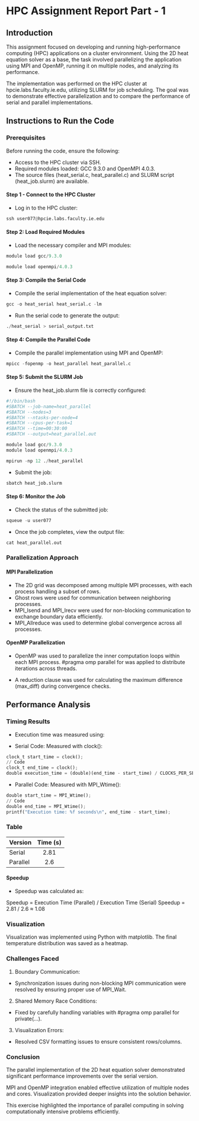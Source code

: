 # HPC Assignment Report Part - 1

## Introduction

This assignment focused on developing and running high-performance computing (HPC) applications on a cluster environment. Using the 2D heat equation solver as a base, the task involved parallelizing the application using MPI and OpenMP, running it on multiple nodes, and analyzing its performance.

The implementation was performed on the HPC cluster at hpcie.labs.faculty.ie.edu, utilizing SLURM for job scheduling. The goal was to demonstrate effective parallelization and to compare the performance of serial and parallel implementations.


## Instructions to Run the Code

### Prerequisites

Before running the code, ensure the following:

* Access to the HPC cluster via SSH.
* Required modules loaded: GCC 9.3.0 and OpenMPI 4.0.3.
* The source files (heat_serial.c, heat_parallel.c) and SLURM script (heat_job.slurm) are available.

####  Step 1 -  Connect to the HPC Cluster

* Log in to the HPC cluster:

```python 
ssh user077@hpcie.labs.faculty.ie.edu
```

#### Step 2: Load Required Modules

* Load the necessary compiler and MPI modules:

```python
module load gcc/9.3.0
```

```python
module load openmpi/4.0.3
```

#### Step 3: Compile the Serial Code

* Compile the serial implementation of the heat equation solver:

```python
gcc -o heat_serial heat_serial.c -lm
```

* Run the serial code to generate the output:

```python
./heat_serial > serial_output.txt
```

#### Step 4: Compile the Parallel Code

* Compile the parallel implementation using MPI and OpenMP:

```python
mpicc -fopenmp -o heat_parallel heat_parallel.c
```

#### Step 5: Submit the SLURM Job

* Ensure the heat_job.slurm file is correctly configured:

```python
#!/bin/bash
#SBATCH --job-name=heat_parallel
#SBATCH --nodes=3
#SBATCH --ntasks-per-node=4
#SBATCH --cpus-per-task=1
#SBATCH --time=00:30:00
#SBATCH --output=heat_parallel.out

module load gcc/9.3.0
module load openmpi/4.0.3

mpirun -np 12 ./heat_parallel
```

* Submit the job:
  
```python
sbatch heat_job.slurm
```

#### Step 6: Monitor the Job

* Check the status of the submitted job:

```python
squeue -u user077
```

* Once the job completes, view the output file:

```python
cat heat_parallel.out
```

###  Parallelization Approach

####  MPI Parallelization

* The 2D grid was decomposed among multiple MPI processes, with each process handling a subset of rows.
* Ghost rows were used for communication between neighboring processes.
* MPI_Isend and MPI_Irecv were used for non-blocking communication to exchange boundary data efficiently.
* MPI_Allreduce was used to determine global convergence across all processes.

####  OpenMP Parallelization

* OpenMP was used to parallelize the inner computation loops within each MPI process.
#pragma omp parallel for was applied to distribute iterations across threads.

* A reduction clause was used for calculating the maximum difference (max_diff) during convergence checks.


##  Performance Analysis

###  Timing Results

* Execution time was measured using:

* Serial Code: Measured with clock():

```python
clock_t start_time = clock();
// Code
clock_t end_time = clock();
double execution_time = (double)(end_time - start_time) / CLOCKS_PER_SEC;
```

* Parallel Code: Measured with MPI_Wtime():

```python
double start_time = MPI_Wtime();
// Code
double end_time = MPI_Wtime();
printf("Execution time: %f seconds\n", end_time - start_time);
```

###  Table

| Version     | Time (s)   
| :---        |    :----:  
| Serial      | 2.81        | 
| Parallel    | 2.6         | 


####  Speedup

* Speedup was calculated as:
  
Speedup = Execution Time (Parallel) /  Execution Time (Serial)
​
Speedup = 2.81 / 2.6 ≈ 1.08

###  Visualization

Visualization was implemented using Python with matplotlib. The final temperature distribution was saved as a heatmap.

###  Challenges Faced

1. Boundary Communication:
   
* Synchronization issues during non-blocking MPI communication were resolved by ensuring proper use of MPI_Wait.

2. Shared Memory Race Conditions:

* Fixed by carefully handling variables with #pragma omp parallel for private(...).
  
3. Visualization Errors:

* Resolved CSV formatting issues to ensure consistent rows/columns.


###  Conclusion

The parallel implementation of the 2D heat equation solver demonstrated significant performance improvements over the serial version. 

MPI and OpenMP integration enabled effective utilization of multiple nodes and cores. Visualization provided deeper insights into the solution behavior. 

This exercise highlighted the importance of parallel computing in solving computationally intensive problems efficiently.










